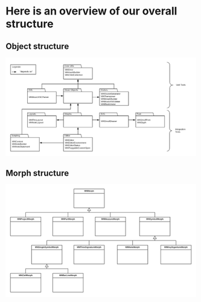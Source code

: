 # Here is an overview of our overall structure

## Object structure
![object structure](images/object-structure.png)


## Morph structure
![morph structure](images/morph-structure.png)

